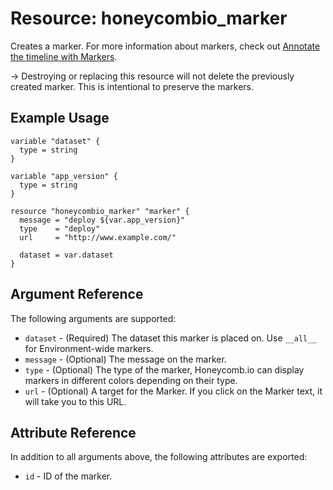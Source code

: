 # Resource: honeycombio_marker

Creates a marker. For more information about markers, check out [Annotate the timeline with Markers](https://docs.honeycomb.io/working-with-your-data/customizing-your-query/markers/).

-> Destroying or replacing this resource will not delete the previously created marker.
This is intentional to preserve the markers.

## Example Usage

```hcl
variable "dataset" {
  type = string
}

variable "app_version" {
  type = string
}

resource "honeycombio_marker" "marker" {
  message = "deploy ${var.app_version}"
  type    = "deploy"
  url     = "http://www.example.com/"

  dataset = var.dataset
}
```

## Argument Reference

The following arguments are supported:

* `dataset` - (Required) The dataset this marker is placed on. Use `__all__` for Environment-wide markers.
* `message` - (Optional) The message on the marker.
* `type` - (Optional) The type of the marker, Honeycomb.io can display markers in different colors depending on their type.
* `url` - (Optional) A target for the Marker. If you click on the Marker text, it will take you to this URL.

## Attribute Reference

In addition to all arguments above, the following attributes are exported:

* `id` - ID of the marker.
